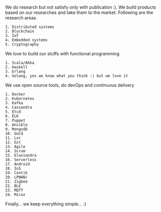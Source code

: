 We do research but not satisfy only with publication :). We build products based on our 
researches and take them to the market. Following are the research areas.
```
1. Distributed systems
2. Blockchain
3. IoT
4. Embedded systems
5. Cryptography
```

We love to build our stuffs with functional programming
```
1. Scala/Akka
2. Haskell
3. Erlang
4. Golang, yes we know what you think :) but we love it
```

We use open source tools, do devOps and continuous delivery 
```
1. Docker			
2. Kubernetes   
3. Kafka	    		
4. Cassandra    	
5. Etcd				
6. ELK				
7. Puppet	
8. Ansible	
9. Mongodb	
10. GoCd	
11. Lxc		
12. Git		
13. Agile		
14. Scrum		
15. Elassandra	
16. Serverless	
17. Android		
18. IoS			
19. Contik
20. LPWAN/
21. Zigbee
22. BLE	
23. MQTT
24. Micaz
```

Finally… we keep everything simple... :)

